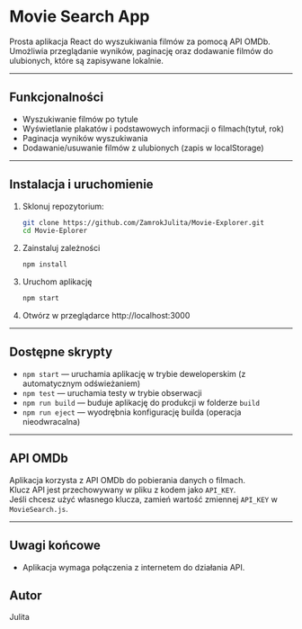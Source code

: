 # Movie Search App

Prosta aplikacja React do wyszukiwania filmów za pomocą API OMDb.  
Umożliwia przeglądanie wyników, paginację oraz dodawanie filmów do ulubionych, które są zapisywane lokalnie.

---

## Funkcjonalności

- Wyszukiwanie filmów po tytule
- Wyświetlanie plakatów i podstawowych informacji o filmach(tytuł, rok)
- Paginacja wyników wyszukiwania
- Dodawanie/usuwanie filmów z ulubionych (zapis w localStorage)

---

## Instalacja i uruchomienie

1. Sklonuj repozytorium:
   ```bash
   git clone https://github.com/ZamrokJulita/Movie-Explorer.git
   cd Movie-Eplorer
2. Zainstaluj zależności
   ```bash
   npm install
3. Uruchom aplikację
   ```bash
   npm start
4. Otwórz w przeglądarce
   http://localhost:3000

---

## Dostępne skrypty

- `npm start` — uruchamia aplikację w trybie deweloperskim (z automatycznym odświeżaniem)
- `npm test` — uruchamia testy w trybie obserwacji
- `npm run build` — buduje aplikację do produkcji w folderze `build`
- `npm run eject` — wyodrębnia konfigurację builda (operacja nieodwracalna)

---

## API OMDb

Aplikacja korzysta z API OMDb do pobierania danych o filmach.  
Klucz API jest przechowywany w pliku z kodem jako `API_KEY`.  
Jeśli chcesz użyć własnego klucza, zamień wartość zmiennej `API_KEY` w `MovieSearch.js`.

---

## Uwagi końcowe

- Aplikacja wymaga połączenia z internetem do działania API.

## Autor

Julita
